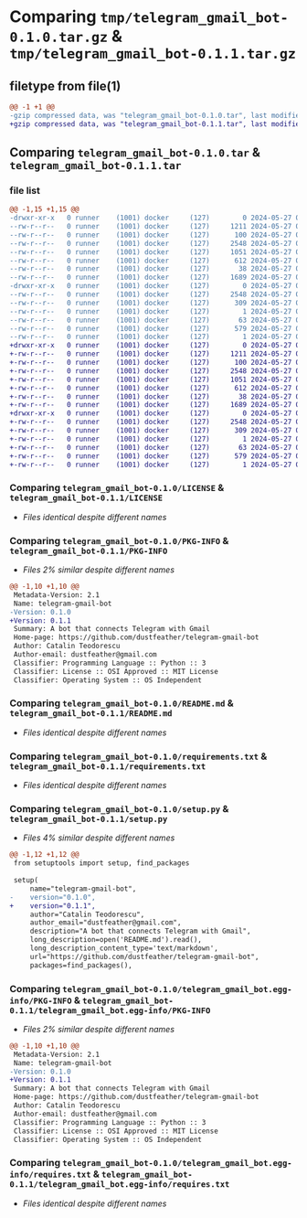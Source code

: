 # Comparing `tmp/telegram_gmail_bot-0.1.0.tar.gz` & `tmp/telegram_gmail_bot-0.1.1.tar.gz`

## filetype from file(1)

```diff
@@ -1 +1 @@
-gzip compressed data, was "telegram_gmail_bot-0.1.0.tar", last modified: Mon May 27 03:42:38 2024, max compression
+gzip compressed data, was "telegram_gmail_bot-0.1.1.tar", last modified: Mon May 27 03:53:57 2024, max compression
```

## Comparing `telegram_gmail_bot-0.1.0.tar` & `telegram_gmail_bot-0.1.1.tar`

### file list

```diff
@@ -1,15 +1,15 @@
-drwxr-xr-x   0 runner    (1001) docker     (127)        0 2024-05-27 03:42:38.269458 telegram_gmail_bot-0.1.0/
--rw-r--r--   0 runner    (1001) docker     (127)     1211 2024-05-27 03:42:27.000000 telegram_gmail_bot-0.1.0/LICENSE
--rw-r--r--   0 runner    (1001) docker     (127)      100 2024-05-27 03:42:27.000000 telegram_gmail_bot-0.1.0/MANIFEST.in
--rw-r--r--   0 runner    (1001) docker     (127)     2548 2024-05-27 03:42:38.269458 telegram_gmail_bot-0.1.0/PKG-INFO
--rw-r--r--   0 runner    (1001) docker     (127)     1051 2024-05-27 03:42:27.000000 telegram_gmail_bot-0.1.0/README.md
--rw-r--r--   0 runner    (1001) docker     (127)      612 2024-05-27 03:42:27.000000 telegram_gmail_bot-0.1.0/requirements.txt
--rw-r--r--   0 runner    (1001) docker     (127)       38 2024-05-27 03:42:38.269458 telegram_gmail_bot-0.1.0/setup.cfg
--rw-r--r--   0 runner    (1001) docker     (127)     1689 2024-05-27 03:42:27.000000 telegram_gmail_bot-0.1.0/setup.py
-drwxr-xr-x   0 runner    (1001) docker     (127)        0 2024-05-27 03:42:38.269458 telegram_gmail_bot-0.1.0/telegram_gmail_bot.egg-info/
--rw-r--r--   0 runner    (1001) docker     (127)     2548 2024-05-27 03:42:38.000000 telegram_gmail_bot-0.1.0/telegram_gmail_bot.egg-info/PKG-INFO
--rw-r--r--   0 runner    (1001) docker     (127)      309 2024-05-27 03:42:38.000000 telegram_gmail_bot-0.1.0/telegram_gmail_bot.egg-info/SOURCES.txt
--rw-r--r--   0 runner    (1001) docker     (127)        1 2024-05-27 03:42:38.000000 telegram_gmail_bot-0.1.0/telegram_gmail_bot.egg-info/dependency_links.txt
--rw-r--r--   0 runner    (1001) docker     (127)       63 2024-05-27 03:42:38.000000 telegram_gmail_bot-0.1.0/telegram_gmail_bot.egg-info/entry_points.txt
--rw-r--r--   0 runner    (1001) docker     (127)      579 2024-05-27 03:42:38.000000 telegram_gmail_bot-0.1.0/telegram_gmail_bot.egg-info/requires.txt
--rw-r--r--   0 runner    (1001) docker     (127)        1 2024-05-27 03:42:38.000000 telegram_gmail_bot-0.1.0/telegram_gmail_bot.egg-info/top_level.txt
+drwxr-xr-x   0 runner    (1001) docker     (127)        0 2024-05-27 03:53:57.122171 telegram_gmail_bot-0.1.1/
+-rw-r--r--   0 runner    (1001) docker     (127)     1211 2024-05-27 03:53:47.000000 telegram_gmail_bot-0.1.1/LICENSE
+-rw-r--r--   0 runner    (1001) docker     (127)      100 2024-05-27 03:53:47.000000 telegram_gmail_bot-0.1.1/MANIFEST.in
+-rw-r--r--   0 runner    (1001) docker     (127)     2548 2024-05-27 03:53:57.122171 telegram_gmail_bot-0.1.1/PKG-INFO
+-rw-r--r--   0 runner    (1001) docker     (127)     1051 2024-05-27 03:53:47.000000 telegram_gmail_bot-0.1.1/README.md
+-rw-r--r--   0 runner    (1001) docker     (127)      612 2024-05-27 03:53:47.000000 telegram_gmail_bot-0.1.1/requirements.txt
+-rw-r--r--   0 runner    (1001) docker     (127)       38 2024-05-27 03:53:57.122171 telegram_gmail_bot-0.1.1/setup.cfg
+-rw-r--r--   0 runner    (1001) docker     (127)     1689 2024-05-27 03:53:47.000000 telegram_gmail_bot-0.1.1/setup.py
+drwxr-xr-x   0 runner    (1001) docker     (127)        0 2024-05-27 03:53:57.122171 telegram_gmail_bot-0.1.1/telegram_gmail_bot.egg-info/
+-rw-r--r--   0 runner    (1001) docker     (127)     2548 2024-05-27 03:53:57.000000 telegram_gmail_bot-0.1.1/telegram_gmail_bot.egg-info/PKG-INFO
+-rw-r--r--   0 runner    (1001) docker     (127)      309 2024-05-27 03:53:57.000000 telegram_gmail_bot-0.1.1/telegram_gmail_bot.egg-info/SOURCES.txt
+-rw-r--r--   0 runner    (1001) docker     (127)        1 2024-05-27 03:53:57.000000 telegram_gmail_bot-0.1.1/telegram_gmail_bot.egg-info/dependency_links.txt
+-rw-r--r--   0 runner    (1001) docker     (127)       63 2024-05-27 03:53:57.000000 telegram_gmail_bot-0.1.1/telegram_gmail_bot.egg-info/entry_points.txt
+-rw-r--r--   0 runner    (1001) docker     (127)      579 2024-05-27 03:53:57.000000 telegram_gmail_bot-0.1.1/telegram_gmail_bot.egg-info/requires.txt
+-rw-r--r--   0 runner    (1001) docker     (127)        1 2024-05-27 03:53:57.000000 telegram_gmail_bot-0.1.1/telegram_gmail_bot.egg-info/top_level.txt
```

### Comparing `telegram_gmail_bot-0.1.0/LICENSE` & `telegram_gmail_bot-0.1.1/LICENSE`

 * *Files identical despite different names*

### Comparing `telegram_gmail_bot-0.1.0/PKG-INFO` & `telegram_gmail_bot-0.1.1/PKG-INFO`

 * *Files 2% similar despite different names*

```diff
@@ -1,10 +1,10 @@
 Metadata-Version: 2.1
 Name: telegram-gmail-bot
-Version: 0.1.0
+Version: 0.1.1
 Summary: A bot that connects Telegram with Gmail
 Home-page: https://github.com/dustfeather/telegram-gmail-bot
 Author: Catalin Teodorescu
 Author-email: dustfeather@gmail.com
 Classifier: Programming Language :: Python :: 3
 Classifier: License :: OSI Approved :: MIT License
 Classifier: Operating System :: OS Independent
```

### Comparing `telegram_gmail_bot-0.1.0/README.md` & `telegram_gmail_bot-0.1.1/README.md`

 * *Files identical despite different names*

### Comparing `telegram_gmail_bot-0.1.0/requirements.txt` & `telegram_gmail_bot-0.1.1/requirements.txt`

 * *Files identical despite different names*

### Comparing `telegram_gmail_bot-0.1.0/setup.py` & `telegram_gmail_bot-0.1.1/setup.py`

 * *Files 4% similar despite different names*

```diff
@@ -1,12 +1,12 @@
 from setuptools import setup, find_packages
 
 setup(
     name="telegram-gmail-bot",
-    version="0.1.0",
+    version="0.1.1",
     author="Catalin Teodorescu",
     author_email="dustfeather@gmail.com",
     description="A bot that connects Telegram with Gmail",
     long_description=open('README.md').read(),
     long_description_content_type='text/markdown',
     url="https://github.com/dustfeather/telegram-gmail-bot",
     packages=find_packages(),
```

### Comparing `telegram_gmail_bot-0.1.0/telegram_gmail_bot.egg-info/PKG-INFO` & `telegram_gmail_bot-0.1.1/telegram_gmail_bot.egg-info/PKG-INFO`

 * *Files 2% similar despite different names*

```diff
@@ -1,10 +1,10 @@
 Metadata-Version: 2.1
 Name: telegram-gmail-bot
-Version: 0.1.0
+Version: 0.1.1
 Summary: A bot that connects Telegram with Gmail
 Home-page: https://github.com/dustfeather/telegram-gmail-bot
 Author: Catalin Teodorescu
 Author-email: dustfeather@gmail.com
 Classifier: Programming Language :: Python :: 3
 Classifier: License :: OSI Approved :: MIT License
 Classifier: Operating System :: OS Independent
```

### Comparing `telegram_gmail_bot-0.1.0/telegram_gmail_bot.egg-info/requires.txt` & `telegram_gmail_bot-0.1.1/telegram_gmail_bot.egg-info/requires.txt`

 * *Files identical despite different names*

